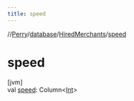 ```yaml
---
title: speed
---
```

//[Perry](../../../index.html)/[database](../index.html)/[HiredMerchants](index.html)/[speed](speed.html)



# speed



[jvm]\
val [speed](speed.html): Column&lt;[Int](https://kotlinlang.org/api/latest/jvm/stdlib/kotlin/-int/index.html)&gt;




